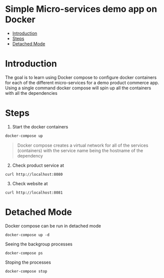 # Simple Micro-services demo app on Docker

- [Introduction](#introduction)
- [Steps](#steps)
- [Detached Mode](#detached-mode)

Introduction
=============
The goal is to learn using Docker compose to configure docker containers for
each of the different micro-services for a demo product commerce app. Using a
single command docker compose will spin up all the containers with all the dependencies

Steps
=========

1. Start the docker containers

```bash
docker-compose up
```

> Docker compose creates a virtual network for all of the services (containers)
with the service name being the hostname of the dependency

2. Check product service at 

```
curl http://localhost:8080
```

3. Check website  at 

```
curl http://localhost:8081
```

Detached Mode
================

Docker compose can be run in detached mode

```
docker-compose up -d
```

Seeing the backgroup processes
```
docker-compose ps
```
Stoping the processes

```
docker-compose stop
```
 